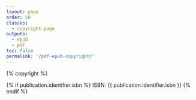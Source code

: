 ```yaml
---
layout: page
order: 50
classes:
  - copyright-page
outputs:
  - epub
  - pdf
toc: false
permalink: '/pdf-epub-copyright/'
---
```


{% copyright %}

{% if publication.identifier.isbn %}
ISBN: {{ publication.identifier.isbn }}
{% endif %}
